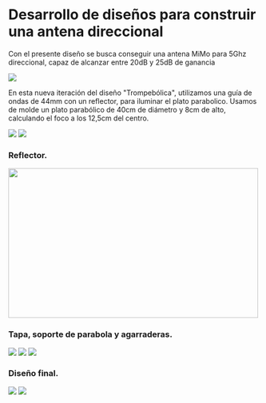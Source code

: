 <!--
SPDX-FileCopyrightText: 2023 Tecnología de Raíz <tecnologiaderaiz@disroot.org>

SPDX-License-Identifier: CC-BY-NC-4.0
-->

# Desarrollo de diseños para construir una antena direccional



Con el presente diseño se busca conseguir una antena MiMo para 5Ghz direccional, capaz de alcanzar entre 20dB y 25dB de ganancia



![](https://i.imgur.com/ubGm5SP.png)



En esta nueva iteración del diseño "Trompebólica", utilizamos una guía de ondas de 44mm con un reflector, para iluminar el plato parabolico.
Usamos de molde un plato parabólico de 40cm de diámetro y 8cm de alto, calculando el foco a los 12,5cm del centro.



![](https://i.imgur.com/O40ktXq.png)
![](https://i.imgur.com/r7B7nDr.png)



### Reflector.

<img src="https://i.imgur.com/sjcB1Ct.png" width="500" height="300">


### Tapa, soporte de parabola y agarraderas.



![](https://i.imgur.com/uCBFa1C.png)
![](https://i.imgur.com/I7ZMRJ2.png)
![](https://i.imgur.com/ivvFrU9.png)



### Diseño final.



![](https://i.imgur.com/H1Ysg9e.png)
![](https://i.imgur.com/i42kOdD.png)


